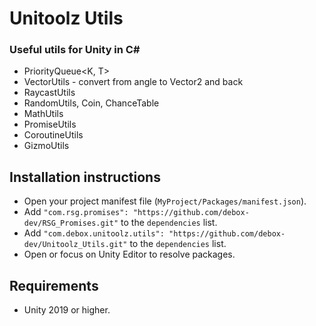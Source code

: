 # Unitoolz Utils
### Useful utils for Unity in C# 
* PriorityQueue<K, T>
* VectorUtils - convert from angle to Vector2 and back
* RaycastUtils
* RandomUtils, Coin, ChanceTable
* MathUtils
* PromiseUtils
* CoroutineUtils
* GizmoUtils

## Installation instructions
- Open your project manifest file (`MyProject/Packages/manifest.json`).
- Add `"com.rsg.promises": "https://github.com/debox-dev/RSG_Promises.git"` to the `dependencies` list.
- Add `"com.debox.unitoolz.utils": "https://github.com/debox-dev/Unitoolz_Utils.git"` to the `dependencies` list.
- Open or focus on Unity Editor to resolve packages.


## Requirements
- Unity 2019 or higher.

